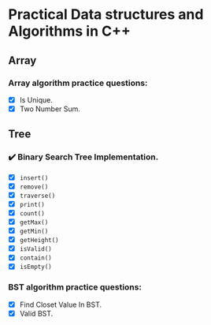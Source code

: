 # Practical Data structures and Algorithms in C++

## Array

### Array algorithm practice questions:

- [x] Is Unique.
- [x] Two Number Sum.

## Tree

### :heavy_check_mark: Binary Search Tree Implementation.

- [x] `insert()`
- [x] `remove()`
- [x] `traverse()`
- [x] `print()`
- [x] `count()`
- [x] `getMax()`
- [x] `getMin()`
- [x] `getHeight()`
- [x] `isValid()`
- [x] `contain()`
- [x] `isEmpty()`

### BST algorithm practice questions:

- [x] Find Closet Value In BST.
- [x] Valid BST.
